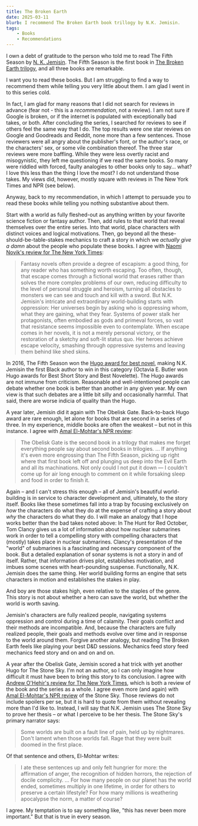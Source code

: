 ```yaml
---
title: The Broken Earth
date: 2025-03-11
blurb: I recommend The Broken Earth book trillogy by N.K. Jemisin.
tags: 
    - Books
    - Recommendations
---
```


I own a debt of gratitude to the person who told me to read The Fifth Season by [N. K. Jemisin](https://nkjemisin.com). The Fifth Season is the first book in [The Broken Earth trilogy](https://nkjemisin.com/series/the-broken-earth/), and all three books are remarkable.

I want you to read these books. But I am struggling to find a way to recommend them while telling you very little about them. I am glad I went in to this series cold.

In fact, I am glad for many reasons that I did not search for reviews in advance (fear not - this is a _recommendation_, not a review). I am not sure if Google is broken, or if the internet is populated with exceptionally bad takes, or both. After concluding the series, I searched for reviews to see if others feel the same way that I do. The top results were one star reviews on Google and Goodreads and Reddit, none more than a few sentences. Those reviewers were all angry about the publisher's font, or the author's race, or the characters' sex, or some vile combination thereof. The three star reviews were more baffling. While they were less overtly racist and misogynistic, they left me questioning if we read the same books. So many were riddled with forced, faulty analogies to other books only to say... what? I love this less than the thing I love the most? I do not understand those takes. My views did, however, mostly square with reviews in The New York Times and NPR (see below).

Anyway, back to my recommendation, in which I attempt to persuade you to read these books while telling you nothing substantive about them. 

Start with a world as fully fleshed-out as anything written by your favorite science fiction or fantasy author. Then, add rules to that world that reveal themselves over the entire series. Into that world, place characters with distinct voices and logical motivations. Then, go beyond all the these-should-be-table-stakes mechanics to craft a story in which we _actually give a damn_ about the people who populate these books. I agree with [Naomi Novik's review for The New York Times](https://www.nytimes.com/2015/08/09/books/review/the-fifth-season-by-nk-jemisin.html):

> Fantasy novels often provide a degree of escapism: a good thing, for any reader who has something worth escaping. Too often, though, that escape comes through a fictional world that erases rather than solves the more complex problems of our own, reducing difficulty to the level of personal struggle and heroism, turning all obstacles to monsters we can see and touch and kill with a sword. But N.K. Jemisin's intricate and extraordinary world-building starts with oppression: Her universes begin by asking who is oppressing whom, what they are gaining, what they fear. Systems of power stalk her protagonists, often embodied as gods and primeval forces, so vast that resistance seems impossible even to contemplate. When escape comes in her novels, it is not a merely personal victory, or the restoration of a sketchy and soft-lit status quo. Her heroes achieve escape velocity, smashing through oppressive systems and leaving them behind like shed skins.

In 2016, The Fifth Season won the [Hugo award for best novel](https://www.thehugoawards.org/hugo-history/2016-hugo-awards/), making N.K. Jemisin the first Black author to win in this category (Octavia E. Butler won Hugo awards for Best Short Story and Best Novelette). The Hugo awards are not immune from criticism. Reasonable and well-intentioned people can debate whether one book is better than another in any given year. My own view is that such debates are a little bit silly and occasionally harmful. That said, there are worse indicia of quality than the Hugo. 

A year later, Jemisin did it again with The Obelisk Gate. Back-to-back Hugo award are rare enough, let alone for books that are second in a series of three. In my experience, middle books are often the weakest – but not in this instance. I agree with [Amal El-Mohtar's NPR review](https://www.npr.org/2016/08/18/489497592/riveting-obelisk-gate-shatters-the-stillness):

> The Obelisk Gate is the second book in a trilogy that makes me forget everything people say about second books in trilogies. ... If anything it's even more engrossing than The Fifth Season, picking up right where that first book left off and plunging us deep into the Evil Earth and all its machinations. Not only could I not put it down — I couldn't come up for air long enough to comment on it while forsaking sleep and food in order to finish it. 

Again – and I can't stress this enough – all of Jemisin's beautiful world-building is in service to character development and, ultimately, to the story itself. Books like these sometimes fall into a trap by focusing exclusively on _how_ the characters do what they do at the expense of crafting a story about _why_ the characters do what they do. I will make an analogy that I hope works better than the bad takes noted above: In The Hunt for Red October, Tom Clancy gives us a lot of information about how nuclear submarines work in order to tell a compelling story with compelling characters that (mostly) takes place in nuclear submarines. Clancy's presentation of the "world" of submarines is a fascinating and necessary component of the book. But a detailed explanation of sonar systems is not a story in and of itself. Rather, that information drives plot, establishes motivation, and imbues some scenes with heart-pounding suspense. Functionally, N.K. Jemisin does the same thing. Her world building forms an engine that sets characters in motion and establishes the stakes in play. 

And boy are those stakes high, even relative to the staples of the genre. This story is not about whether a hero can save the world, but whether the world is worth saving.

Jemisin's characters are fully realized people, navigating systems oppression and control during a time of calamity. Their goals conflict and their methods are incompatible. And, because the characters are fully realized people, their goals and methods evolve over time and in response to the world around them. Forgive another analogy, but reading The Broken Earth feels like playing your best D&D sessions. Mechanics feed story feed mechanics feed story and on and on and on.

A year after the Obelisk Gate, Jemisin scored a hat trick with yet another Hugo for The Stone Sky. I'm not an author, so I can only imagine how difficult it must have been to bring this story to its conclusion. I agree with [Andrew O'Hehir's review for The New York Times](https://www.nytimes.com/2017/09/26/books/review/nk-jemisin-stone-sky-broken-earth-trilogy.html), which is both a review of the book and the series as a whole. I agree even more (and again) with [Amal El-Mohtar's NPR review](https://www.npr.org/2017/08/19/542469223/in-the-stone-sky-some-worlds-need-to-burn) of the Stone Sky. Those reviews do not include spoilers per se, but it is hard to quote from them without revealing more than I'd like to. Instead, I will say that N.K. Jemisin uses The Stone Sky to prove her thesis – or what I perceive to be her thesis. The Stone Sky's primary narrator says:

> Some worlds are built on a fault line of pain, held up by nightmares. Don't lament when those worlds fall. Rage that they were built doomed in the first place.

Of that sentence and others, El-Mohtar writes:

> I ate these sentences up and only felt hungrier for more: the affirmation of anger, the recognition of hidden horrors, the rejection of docile complicity. ... For how many people on our planet has the world ended, sometimes multiply in one lifetime, in order for others to preserve a certain lifestyle? For how many millions is weathering apocalypse the norm, a matter of course?

I agree. My temptation is to say something like, "this has never been more important." But that is true in every season.